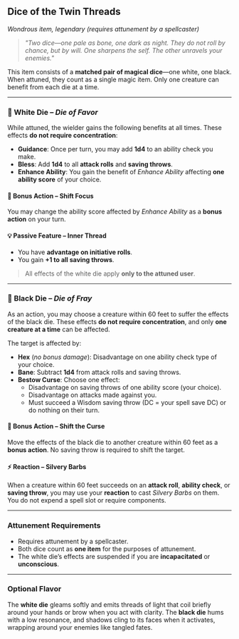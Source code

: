 ## Dice of the Twin Threads
*Wondrous item, legendary (requires attunement by a spellcaster)*

> *"Two dice—one pale as bone, one dark as night. They do not roll by chance, but by will. One sharpens the self. The other unravels your enemies."*

This item consists of a **matched pair of magical dice**—one white, one black. When attuned, they count as a single magic item. Only one creature can benefit from each die at a time.

---

### 🎲 White Die – *Die of Favor*
While attuned, the wielder gains the following benefits at all times. These effects **do not require concentration**:

- **Guidance**: Once per turn, you may add **1d4** to an ability check you make.
- **Bless**: Add **1d4** to all **attack rolls** and **saving throws**.
- **Enhance Ability**: You gain the benefit of *Enhance Ability* affecting **one ability score** of your choice.

#### 🔄 Bonus Action – Shift Focus  
You may change the ability score affected by *Enhance Ability* as a **bonus action** on your turn.

#### 💡 Passive Feature – Inner Thread
- You have **advantage on initiative rolls**.
- You gain **+1 to all saving throws**.

> All effects of the white die apply **only to the attuned user**.

---

### 🎲 Black Die – *Die of Fray*
As an action, you may choose a creature within 60 feet to suffer the effects of the black die. These effects **do not require concentration**, and only **one creature at a time** can be affected.

The target is affected by:
- **Hex** (*no bonus damage*): Disadvantage on one ability check type of your choice.
- **Bane**: Subtract **1d4** from attack rolls and saving throws.
- **Bestow Curse**: Choose one effect:
  - Disadvantage on saving throws of one ability score (your choice).
  - Disadvantage on attacks made against you.
  - Must succeed a Wisdom saving throw (DC = your spell save DC) or do nothing on their turn.

#### 🔁 Bonus Action – Shift the Curse  
Move the effects of the black die to another creature within 60 feet as a **bonus action**. No saving throw is required to shift the target.

#### ⚡ Reaction – Silvery Barbs  
When a creature within 60 feet succeeds on an **attack roll**, **ability check**, or **saving throw**, you may use your **reaction** to cast *Silvery Barbs* on them. You do not expend a spell slot or require components.

---

### Attunement Requirements
- Requires attunement by a spellcaster.
- Both dice count as **one item** for the purposes of attunement.
- The white die’s effects are suspended if you are **incapacitated** or **unconscious**.

---

### Optional Flavor
The **white die** gleams softly and emits threads of light that coil briefly around your hands or brow when you act with clarity. The **black die** hums with a low resonance, and shadows cling to its faces when it activates, wrapping around your enemies like tangled fates.